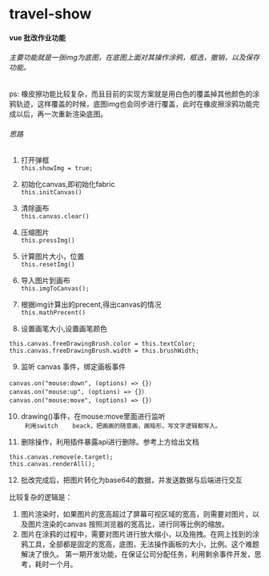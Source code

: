 # travel-show
#### vue 批改作业功能

###### 主要功能就是一张img为底图，在底图上面对其操作涂鸦，框选，撤销，以及保存功能。
ps: 橡皮擦功能比较复杂，而且目前的实现方案就是用白色的覆盖掉其他颜色的涂鸦轨迹，这样覆盖的时候，底图img也会同步进行覆盖，此时在橡皮擦涂鸦功能完成以后，再一次重新渲染底图。

###### 思路
1. 打开弹框  
``` this.showImg = true; ```

2. 初始化canvas,即初始化fabric  
``` this.initCanvas() ```

3. 清除画布  
``` this.canvas.clear() ```

4. 压缩图片  
``` this.pressImg() ```

5. 计算图片大小，位置  
``` this.resetImg() ```

6. 导入图片到画布  
``` this.imgToCanvas(); ```

7. 根据img计算出的precent,得出canvas的情况  
``` this.mathPrecent() ```

8. 设置画笔大小,设置画笔颜色      
```
this.canvas.freeDrawingBrush.color = this.textColor;  
this.canvas.freeDrawingBrush.width = this.brushWidth;  
```

9. 监听 canvas 事件，绑定画板事件  
```
canvas.on("mouse:down", (options) => {}）    
canvas.on("mouse:up", (options) => {}）   
canvas.on("mouse:move", (options) => {}）  
```

10. drawing()事件，在mouse:move里面进行监听  
``` 利用switch    beack，把画画的随意画，画矩形，写文字逻辑都写入。```

11. 删除操作，利用插件暴露api进行删除。参考上方给出文档  
```
this.canvas.remove(e.target);  
this.canvas.renderAll();  
```

12. 批改完成后，把图片转化为base64的数据，并发送数据与后端进行交互  

比较复杂的逻辑是： 
1. 图片渲染时，如果图片的宽高超过了屏幕可视区域的宽高，则需要对图片，以及图片渲染的canvas  按照浏览器的宽高比，进行同等比例的缩放。
2. 图片在涂鸦的过程中，需要对图片进行放大缩小，以及拖拽。在网上找到的涂鸦工具，全部都是固定的宽高，底图，无法操作画板的大小，比例。这个难题解决了很久。
第一期开发功能，在保证公司分配任务，利用剩余事件开发，思考，耗时一个月。

